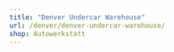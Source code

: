 ```yaml
---
title: "Denver Undercar Warehouse"
url: /denver/denver-undercar-warehouse/
shop: Autowerkstatt
---
```

